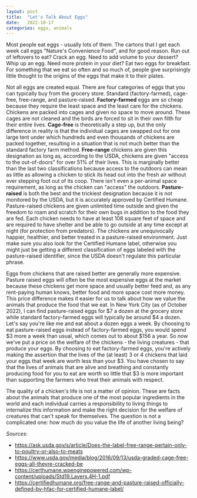 ```yaml
---
layout: post
title:  "Let's Talk About Eggs"
date:   2022-10-17
categories: eggs, animals
---
```


Most people eat eggs - usually lots of them. The cartons that I get each week call eggs "Nature's Convenience Food", and for good reason. Run out of leftovers to eat? Crack an egg. Need to add volume to your dessert? Whip up an egg. Need more protein in your diet? Eat two eggs for breakfast. For something that we eat so often and so much of, people give surprisingly little thought to the origins of the eggs that make it to their plates.

Not all eggs are created equal. There are four categories of eggs that you can typically buy from the grocery store. Standard (factory-farmed), cage-free, free-range, and pasture-raised. **Factory-farmed** eggs are so cheap because they require the least space and the least care for the chickens. Chickens are packed into cages and given no space to move around. These cages are not cleaned and the birds are forced to sit in their own filth for their entire lives. **Cage-free** is theoretically a step up, but the only difference in reality is that the individual cages are swapped out for one large tent under which hundreds and even thousands of chickens are packed together, resulting in a situation that is not much better than the standard factory farm method. **Free-range** chickens are given this designation as long as, according to the USDA, chickens are given "access to the out-of-doors" for over 51% of their lives. This is marginally better than the last two classifications because access to the outdoors can mean as little as allowing a chicken to stick its head out into the fresh air without ever stepping foot out of its coop. There isn't even a per-animal space requirement, as long as the chicken can "access" the outdoors. **Pasture-raised** is both the best and the trickiest designation because it is not monitored by the USDA, but it is accurately approved by Certified Humane. Pasture-raised chickens are given unlimited time outside and given the freedom to roam and scratch for their own bugs in addition to the food they are fed. Each chicken needs to have at least 108 square feet of space and are required to have shelter and be able to go outside at any time except at night (for protection from predators). The chickens are unequivocally happier, healthier, and better treated in a pasture-raised environment. Just make sure you also look for the Certified Humane label, otherwise you might just be getting a different classification of eggs labeled with the pasture-raised identifier, since the USDA doesn't regulate this particular phrase.

Eggs from chickens that are raised better are generally more expensive. Pasture raised eggs will often be the most expensive eggs at the market because these chickens get more space and usually better feed and, as any rent-paying human knows, better food and more space cost more money. This price difference makes it easier for us to talk about how we value the animals that produce the food that we eat. In New York City (as of October 2022), I can find pasture-raised eggs for $7 a dozen at the grocery store while standard factory-farmed eggs will typically be around $4 a dozen. Let's say you're like me and eat about a dozen eggs a week. By choosing to eat pasture-raised eggs instead of factory-farmed eggs, you would spend $3 more a week than usual, which comes out to about $156 a year. So now we've put a price on the welfare of the chickens - the living creatures - that produce your eggs. By choosing to eat factory-farmed eggs, you're actively making the assertion that the lives of the (at least) 3 or 4 chickens that laid your eggs that week are worth less than your $3. You have chosen to say that the lives of animals that are alive and breathing and constantly producing food for you to eat are worth so little that $3 is more important than supporting the farmers who treat their animals with respect.

The quality of a chicken's life is not a matter of opinion. These are facts about the animals that produce one of the most popular ingredients in the world and each individual carries a responsibility to living things to internalize this information and make the right decision for the welfare of creatures that can't speak for themselves. The question is not a complicated one: how much do you value the life of another living being?

*Sources:*
* https://ask.usda.gov/s/article/Does-the-label-free-range-pertain-only-to-poultry-or-also-to-meats
* https://www.usda.gov/media/blog/2016/09/13/usda-graded-cage-free-eggs-all-theyre-cracked-be
* https://certhumane.wpenginepowered.com/wp-content/uploads/Std19.Layers.4H-1.pdf
* https://certifiedhumane.org/free-range-and-pasture-raised-officially-defined-by-hfac-for-certified-humane-label/

